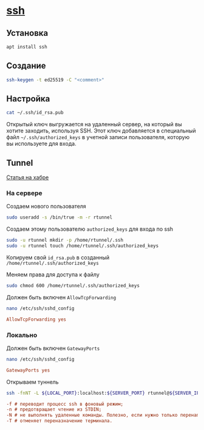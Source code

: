 # [ssh](https://docs.gitlab.com/ee/user/ssh.html)

## Установка

```bash
apt install ssh
```

## Создание

```bash
ssh-keygen -t ed25519 -C "<comment>"
```

## Настройка

```bash
cat ~/.ssh/id_rsa.pub
```

Открытый ключ выгружается на удаленный сервер, на который вы хотите заходить, используя SSH. Этот ключ добавляется в специальный файл `~/.ssh/authorized_keys` в учетной записи пользователя, которую вы используете для входа.

## Tunnel

[Статья на хабре](https://habr.com/ru/companies/flant/articles/691388/)

### На сервере

Создаем нового пользователя

```bash
sudo useradd -s /bin/true -m -r rtunnel
```

Создаем этому пользователю `authorized_keys` для входа по ssh

```bash
sudo -u rtunnel mkdir -p /home/rtunnel/.ssh
sudo -u rtunnel touch /home/rtunnel/.ssh/authorized_keys
```

Копируем свой `id_rsa.pub` в созданный `/home/rtunnel/.ssh/authorized_keys`

Меняем права для доступа к файлу

```bash
sudo chmod 600 /home/rtunnel/.ssh/authorized_keys
```

Должен быть включен `AllowTcpForwarding`

```bash
nano /etc/ssh/sshd_config
```

```ini
AllowTcpForwarding yes
```

### Локально

Должен быть включен `GatewayPorts`

```bash
nano /etc/ssh/sshd_config
```

```ini
GatewayPorts yes
```

Открываем туннель

```bash
ssh -fnNT -L ${LOCAL_PORT}:localhost:${SERVER_PORT} rtunnel@${SERVER_IP} -i ~/.ssh/id_rsa.pub
```

```ini
-f # переводит процесс ssh в фоновый режим;
-n # предотвращает чтение из STDIN;
-N # не выполнять удаленные команды. Полезно, если нужно только перенаправить порты;
-T # отменяет переназначение терминала.
```
